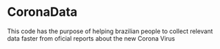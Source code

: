 # CoronaData
This code has the purpose of helping brazilian people to collect relevant data faster from oficial reports about the new Corona Virus
